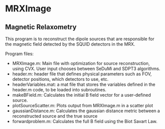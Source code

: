 # MRXImage

Magnetic Relaxometry
--------------------

This program is to reconstruct the dipole sources that are responsible for the magnetic field detected by the SQUID detectors in the MRX.  

Program files:
* MRXImage.m: Main file with optimization for source reconstruction, using CVX.  User input chooses between SeDuMi and SDPT3 algorithms.
* header.m: header file that defines physical parameters such as FOV, detector positions, which detectors to use, etc.
* headerVariables.mat: a mat file that stores the variables defined in the header.m code, to be loaded into subroutines.
* makeBField.m: Calculates the initial B field vector for a user-defined source.
* plotSourceScatter.m: Plots output from MRXImage.m in a scatter plot
* gaussianDistance.m: Calculates the gaussian distance metric between a reconstructed source and the true source
* forwardproblem.m: Calculates the full B field using the Biot Savart Law.
